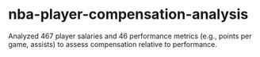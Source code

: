 # nba-player-compensation-analysis
Analyzed 467 player salaries and 46 performance metrics (e.g., points per game, assists) to assess compensation relative to performance.
